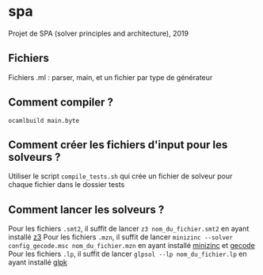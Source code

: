 # spa
Projet de SPA (solver principles and architecture), 2019

## Fichiers 

Fichiers .ml : parser, main, et un fichier par type de générateur

## Comment compiler ?

`ocamlbuild main.byte`

## Comment créer les fichiers d'input pour les solveurs ?

Utiliser le script `compile_tests.sh` qui crée un fichier de solveur pour chaque fichier dans le dossier tests

## Comment lancer les solveurs ?

Pour les fichiers `.smt2`, il suffit de lancer `z3 nom_du_fichier.smt2` en ayant installé [z3](https://github.com/Z3Prover/z3)
Pour les fichiers `.mzn`, il suffit de lancer `minizinc --solver config_gecode.msc nom_du_fichier.mzn` en ayant installé [minizinc](https://www.minizinc.org/) et [gecode](https://www.gecode.org/)
Pour les fichiers `.lp`, il suffit de lancer `glpsol --lp nom_du_fichier.lp` en ayant installé [glpk](https://www.gnu.org/software/glpk/)
